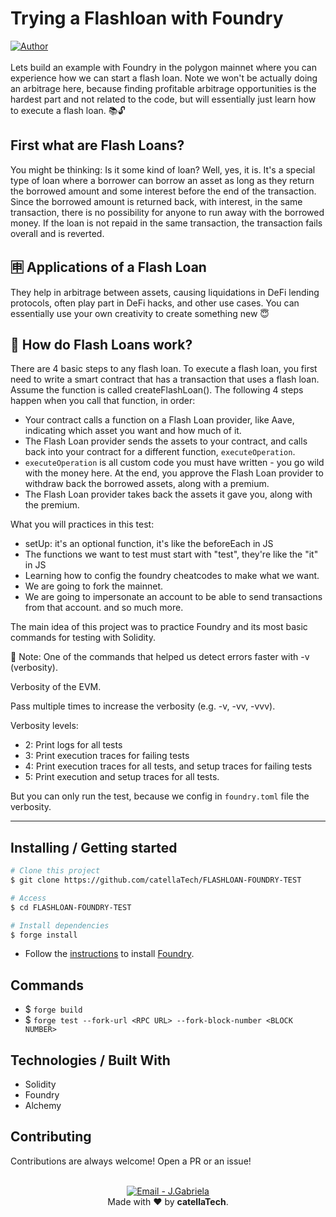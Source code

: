 # Trying a Flashloan with Foundry
<a href="https://github.com/catellaTech" target="_blank">
    <img alt="Author" src="https://img.shields.io/badge/made%20by-CatellaTech-blueviolet?style=flat-square">
  </a>
<br>
<br>
Lets build an example with Foundry in the polygon mainnet where you can experience how we can start a flash loan. Note we won't be actually doing an arbitrage here, because finding profitable arbitrage opportunities is the hardest part and not related to the code, but will essentially just learn how to execute a flash loan.  📚🔓

## First what are Flash Loans?

You might be thinking: Is it some kind of loan? Well, yes, it is. It's a special type of loan where a borrower can borrow an asset as long as they return the borrowed amount and some interest before the end of the transaction. Since the borrowed amount is returned back, with interest, in the same transaction, there is no possibility for anyone to run away with the borrowed money. If the loan is not repaid in the same transaction, the transaction fails overall and is reverted.

## 🈸 Applications of a Flash Loan
They help in arbitrage between assets, causing liquidations in DeFi lending protocols, often play part in DeFi hacks, and other use cases. You can essentially use your own creativity to create something new 😇

## 🤔 How do Flash Loans work?
There are 4 basic steps to any flash loan. To execute a flash loan, you first need to write a smart contract that has a transaction that uses a flash loan. Assume the function is called createFlashLoan(). The following 4 steps happen when you call that function, in order:

- Your contract calls a function on a Flash Loan provider, like Aave, indicating which asset you want and how much of it.
- The Flash Loan provider sends the assets to your contract, and calls back into your contract for a different function, `executeOperation`.
- `executeOperation` is all custom code you must have written - you go wild with the money here. At the end, you approve the Flash Loan provider to withdraw back the borrowed assets, along with a premium.
- The Flash Loan provider takes back the assets it gave you, along with the premium.

What you will practices in this test:
- setUp: it's an optional function, it's like the beforeEach in JS
- The functions we want to test must start with "test", they're like the "it" in JS
- Learning how to config the foundry cheatcodes to make what we want. 
- We are going to fork the mainnet.
- We are going to impersonate an account to be able to send transactions from that account.
and so much more.

The main idea of this project was to practice Foundry and its most basic commands for testing with Solidity. 

🚨 Note: One of the commands that helped us detect errors faster with -v (verbosity).

Verbosity of the EVM.

Pass multiple times to increase the verbosity (e.g. -v, -vv, -vvv).

Verbosity levels:

- 2: Print logs for all tests
- 3: Print execution traces for failing tests
- 4: Print execution traces for all tests, and setup traces for failing tests
- 5: Print execution and setup traces for all tests.

But you can only run the test, because we config in `foundry.toml` file the verbosity.

<hr>
<h2> Installing / Getting started </h2>

```bash
# Clone this project
$ git clone https://github.com/catellaTech/FLASHLOAN-FOUNDRY-TEST

# Access
$ cd FLASHLOAN-FOUNDRY-TEST

# Install dependencies
$ forge install
``` 
- Follow the [instructions](https://book.getfoundry.sh/getting-started/installation.html) to install [Foundry](https://github.com/foundry-rs/foundry).

<h2>Commands</h2>

- $ `forge build`
- $ `forge test --fork-url <RPC URL> --fork-block-number <BLOCK NUMBER>`


<h2> Technologies / Built With </h2>

- Solidity
- Foundry
- Alchemy

<h2>Contributing</h2>
Contributions are always welcome! Open a PR or an issue!

<br>
<br>

<p align="center">
<a href="mailto:catellatech@gmail.com" target="_blank" >
  <img alt="Email - J.Gabriela" src="https://img.shields.io/badge/Email--%23F8952D?style=social&logo=gmail">
</a> 
<br/>
  Made with ❤️ by <b>catellaTech</b>.
<p/>
